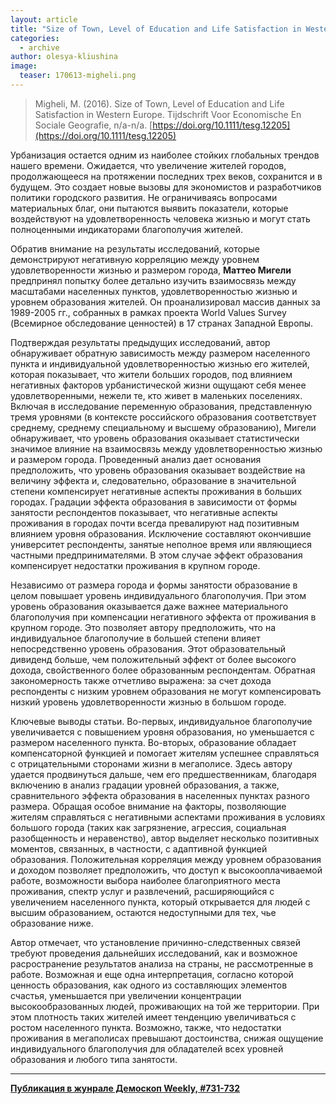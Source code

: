 ```yaml
---
layout: article
title: "Size of Town, Level of Education and Life Satisfaction in Western Europe"
categories: 
  - archive
author: olesya-kliushina
image:
  teaser: 170613-migheli.png
---
```


> Migheli, M. (2016). Size of Town, Level of Education and Life Satisfaction in Western Europe. Tijdschrift Voor Economische En Sociale Geografie, n/a-n/a. [https://doi.org/10.1111/tesg.12205](https://doi.org/10.1111/tesg.12205)

Урбанизация остается одним из наиболее стойких глобальных трендов нашего времени. Ожидается, что увеличение жителей городов, продолжающееся на протяжении последних трех веков, сохранится и в будущем. Это создает новые вызовы для экономистов и разработчиков политики городского развития. Не ограничиваясь вопросами материальных благ, они пытаются выявить показатели, которые воздействуют на удовлетворенность человека жизнью и могут стать полноценными индикаторами благополучия жителей.

Обратив внимание на результаты исследований, которые демонстрируют негативную корреляцию между уровнем удовлетворенности жизнью и размером города, **Маттео Мигели** предпринял попытку более детально изучить взаимосвязь между масштабами населенных пунктов, удовлетворенностью жизнью и уровнем образования жителей. Он проанализировал массив данных за 1989-2005 гг., собранных в рамках проекта World Values Survey (Всемирное обследование ценностей) в 17 странах Западной Европы.

Подтверждая результаты предыдущих исследований, автор обнаруживает обратную зависимость между размером населенного пункта и индивидуальной удовлетворенностью жизнью его жителей, которая показывает, что жители больших городов, под влиянием негативных факторов урбанистической жизни ощущают себя менее удовлетворенными, нежели те, кто живет в маленьких поселениях. Включая в исследование переменную образования, представленную тремя уровнями (в контексте российского образования соответствует среднему, среднему специальному и высшему образованию), Мигели обнаруживает, что уровень образования оказывает статистически значимое влияние на взаимосвязь между удовлетворенностью жизнью и размером города. Проведенный анализ дает основания предположить, что уровень образования оказывает воздействие на величину эффекта и, следовательно, образование в значительной степени компенсирует негативные аспекты проживания в больших городах. Градации эффекта образования в зависимости от формы занятости респондентов показывает, что негативные аспекты проживания в городах почти всегда превалируют над позитивным влиянием уровня образования. Исключение составляют окончившие университет респонденты, занятые неполное время или являющиеся частными предпринимателями. В этом случае эффект образования компенсирует недостатки проживания в крупном городе.

Независимо от размера города и формы занятости образование в целом повышает уровень индивидуального благополучия. При этом уровень образования оказывается даже важнее материального благополучия при компенсации негативного эффекта от проживания в крупном городе. Это позволяет автору предположить, что на индивидуальное благополучие в большей степени влияет непосредственно уровень образования. Этот образовательный дивиденд больше, чем положительный эффект от более высокого дохода, свойственного более образованным респондентам. Обратная закономерность также отчетливо выражена: за счет дохода респонденты с низким уровнем образования не могут компенсировать низкий уровень удовлетворенности жизнью в большом городе.

Ключевые выводы статьи. Во-первых, индивидуальное благополучие увеличивается с повышением уровня образования, но уменьшается с размером населенного пункта. Во-вторых, образование обладает компенсаторной функцией и помогает жителям успешнее справляться с отрицательными сторонами жизни в мегаполисе. Здесь автору удается продвинуться дальше, чем его предшественникам, благодаря включению в анализ градации уровней образования, а также, сравнительного эффекта образования в населенных пунктах разного размера. Обращая особое внимание на факторы, позволяющие жителям справляться с негативными аспектами проживания в условиях большого города (таких как загрязнение, агрессия, социальная разобщенность и неравенство), автор выделяет несколько позитивных моментов, связанных, в частности, с адаптивной функцией образования. Положительная корреляция между уровнем образования и доходом позволяет предположить, что доступ к высокооплачиваемой работе, возможности выбора наиболее благоприятного места проживания, спектр услуг и развлечений, расширяющийся с увеличением населенного пункта, который открывается для людей с высшим образованием, остаются недоступными для тех, чье образование ниже.

Автор отмечает, что установление причинно-следственных связей требуют проведения дальнейших исследований, как и возможное расространение результатов анализа на страны, не рассмотренные в работе. Возможная и еще одна интерпретация, согласно которой ценность образования, как одного из составляющих элементов счастья, уменьшается при увеличении концентрации высокообразованных людей, проживающих на той же территории. При этом плотность таких жителей имеет тенденцию увеличиваться с ростом населенного пункта. Возможно, также, что недостатки проживания в мегаполисах превышают достоинства, снижая ощущение индивидуального благополучия для обладателей всех уровней образования и любого типа занятости.

***
**[Публикация в жунрале Демоскоп Weekly, #731-732](http://demoscope.ru/weekly/2017/0731/digest02.php)**  
